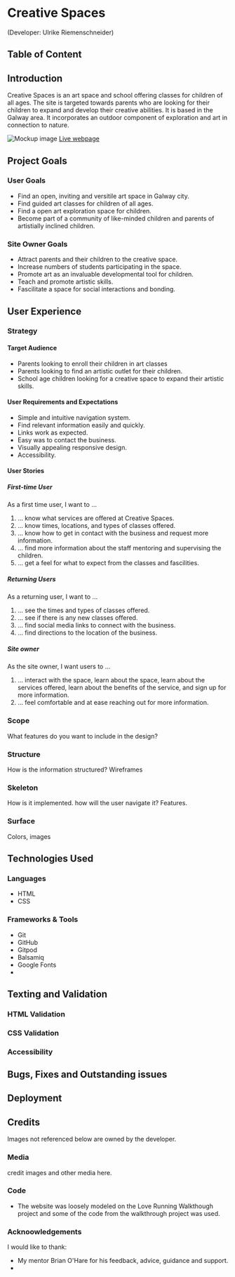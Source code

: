 # Creative Spaces
(Developer: Ulrike Riemenschneider)

## Table of Content


## Introduction

Creative Spaces is an art space and school offering classes for children of all ages. The site is targeted towards parents who are looking for their children to expand and develop their creative abilities. It is based in the Galway area. It incorporates an outdoor component of exploration and art in connection to nature.

![Mockup image](#)
[Live webpage](#)

## Project Goals

### User Goals
- Find an open, inviting and versitile art space in Galway city.
- Find guided art classes for children of all ages.
- Find a open art exploration space for children.
- Become part of a community of like-minded children and parents of artistially inclined children.

### Site Owner Goals
- Attract parents and their children to the creative space.
- Increase numbers of students participating in the space.
- Promote art as an invaluable developmental tool for children.
- Teach and promote artistic skills.
- Fascilitate a space for social interactions and bonding.

## User Experience

### Strategy

#### Target Audience
- Parents looking to enroll their children in art classes
- Parents looking to find an artistic outlet for their children.
- School age children looking for a creative space to expand their artistic skills.

#### User Requirements and Expectations
- Simple and intuitive navigation system.
- Find relevant information easily and quickly.
- Links work as expected.
- Easy was to contact the business.
- Visually appealing responsive design.
- Accessibility.

#### User Stories

##### First-time User
As a first time user, I want to ...
1. ... know what services are offered at Creative Spaces.
2. ... know times, locations, and types of classes offered.
3. ... know how to get in contact with the business and request more information.
4. ... find more information about the staff mentoring and supervising the children.
5. ... get a feel for what to expect from the classes and fascilities.

##### Returning Users
As a returning user, I want to ...
1. ... see the times and types of classes offered.
2. ... see if there is any new classes offered.
3. ... find social media links to connect with the business.
4. ... find directions to the location of the business.

##### Site owner
As the site owner, I want users to ...
1. ... interact with the space, learn about the space, learn about the services offered, learn about the benefits of the service, and sign up for more information.
2. ... feel comfortable and at ease reaching out for more information.

### Scope
What features do you want to include in the design?

### Structure
How is the information structured?
Wireframes

### Skeleton
How is it implemented. how will the user navigate it? Features.

### Surface
Colors, images 

## Technologies Used

### Languages
- HTML
- CSS

### Frameworks & Tools
- Git
- GitHub
- Gitpod
- Balsamiq
- Google Fonts
- 

## Texting and Validation

### HTML Validation


### CSS Validation


### Accessibility


## Bugs, Fixes and Outstanding issues


## Deployment


## Credits
Images not referenced below are owned by the developer.

### Media
credit images and other media here.

### Code
- The website was loosely modeled on the Love Running Walkthough project and some of the code from the walkthrough project was used.

### Acknoowledgements
I would like to thank:
- My mentor Brian O'Hare for his feedback, advice, guidance and support.
- 
